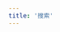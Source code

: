 ```yaml
---
title: '搜索'
---
```

<script setup>
  import TheSearch from "@/views/search/TheSearch.vue"
</script>

<TheSearch />

